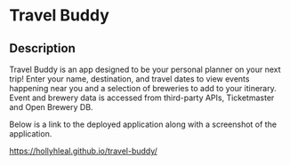 # Travel Buddy

## Description

Travel Buddy is an app designed to be your personal planner on your next trip! Enter your name, destination, and travel dates to view events happening near you and a selection of breweries to add to your itinerary. Event and brewery data is accessed from third-party APIs, Ticketmaster and Open Brewery DB.

Below is a link to the deployed application along with a screenshot of the application.

https://hollyhleal.github.io/travel-buddy/
